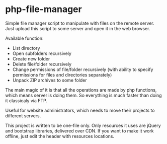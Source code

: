 # php-file-manager
Simple file manager script to manipulate with files on the remote server. Just upload this script to some server and open it in the web browser.

Available function:
- List directory
- Open subfolders recursively
- Create new folder
- Delete file/folder recursively
- Change permissions of file/folder recursively (with ability to specify permissions for files and directories separately)
- Unpack ZIP archives to some folder

The main magic of it is that all the operations are made by php functions, which means server is doing them. So everything is much faster than doing it classicaly via FTP.

Useful for website administrators, which needs to move their projects to different servers.

This project is written to be one-file only. Only resources it uses are jQuery and bootstrap libraries, delivered over CDN. If you want to make it work offline, just edit the header with resources locations.
